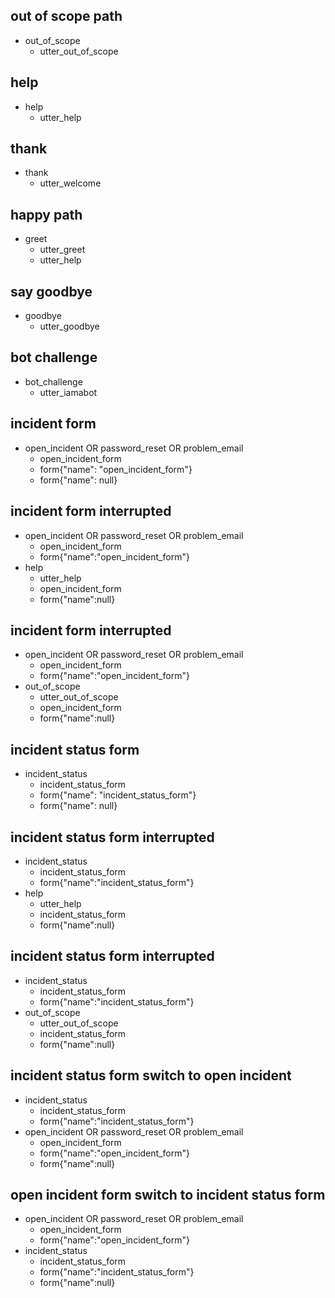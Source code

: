 ## out of scope path
* out_of_scope
  - utter_out_of_scope

## help
* help
  - utter_help

## thank
* thank
  - utter_welcome

## happy path
* greet
  - utter_greet
  - utter_help

## say goodbye
* goodbye
  - utter_goodbye

## bot challenge
* bot_challenge
  - utter_iamabot


## incident form
* open_incident OR password_reset OR problem_email
    - open_incident_form
    - form{"name": "open_incident_form"}
    - form{"name": null}

## incident form interrupted
* open_incident OR password_reset OR problem_email
    - open_incident_form
    - form{"name":"open_incident_form"}
* help
    - utter_help
    - open_incident_form
    - form{"name":null}

## incident form interrupted
* open_incident OR password_reset OR problem_email
    - open_incident_form
    - form{"name":"open_incident_form"}
* out_of_scope
    - utter_out_of_scope
    - open_incident_form
    - form{"name":null}

## incident status form
* incident_status
    - incident_status_form
    - form{"name": "incident_status_form"}
    - form{"name": null}

## incident status form interrupted
* incident_status
    - incident_status_form
    - form{"name":"incident_status_form"}
* help
    - utter_help
    - incident_status_form
    - form{"name":null}

## incident status form interrupted
* incident_status
    - incident_status_form
    - form{"name":"incident_status_form"}
* out_of_scope
    - utter_out_of_scope
    - incident_status_form
    - form{"name":null}


## incident status form switch to open incident
* incident_status
    - incident_status_form
    - form{"name":"incident_status_form"}
* open_incident OR password_reset OR problem_email
    - open_incident_form
    - form{"name":"open_incident_form"}
    - form{"name":null}

## open incident form switch to incident status form
* open_incident OR password_reset OR problem_email
    - open_incident_form
    - form{"name":"open_incident_form"}
* incident_status
    - incident_status_form
    - form{"name":"incident_status_form"}
    - form{"name":null}